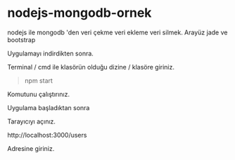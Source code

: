 # nodejs-mongodb-ornek
nodejs ile mongodb 'den veri çekme veri ekleme veri silmek. Arayüz jade ve bootstrap

Uygulamayı indirdikten sonra.

Terminal / cmd ile klasörün olduğu dizine / klasöre giriniz.

>npm start 
 
Komutunu çalıştırınız.

Uygulama başladıktan sonra 

Tarayıcıyı açınız.

http://localhost:3000/users

Adresine giriniz.

